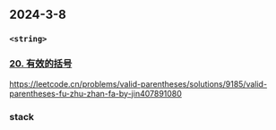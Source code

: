 ## 2024-3-8

### `<string>`



### [20. 有效的括号](https://leetcode.cn/problems/valid-parentheses/)

https://leetcode.cn/problems/valid-parentheses/solutions/9185/valid-parentheses-fu-zhu-zhan-fa-by-jin407891080

### stack

